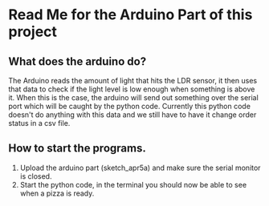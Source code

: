 # Read Me for the Arduino Part of this project #

## What does the arduino do? ##

The Arduino reads the amount of light that hits the LDR sensor, it then uses that data to check if the light level is low enough when something is above it.
When this is the case, the arduino will send out something over the serial port which will be caught by the python code.
Currently this python code doesn't do anything with this data and we still have to have it change order status in a csv file.

## How to start the programs. ##
1. Upload the arduino part (sketch_apr5a) and make sure the serial monitor is closed.
2. Start the python code, in the terminal you should now be able to see when a pizza is ready.